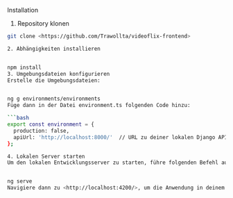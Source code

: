 Installation
1. Repository klonen


```bash
git clone <https://github.com/Trawollta/videoflix-frontend>

2. Abhängigkeiten installieren


npm install
3. Umgebungsdateien konfigurieren
Erstelle die Umgebungsdateien:


ng g environments/environments
Füge dann in der Datei environment.ts folgenden Code hinzu:

```bash
export const environment = {
  production: false,
  apiUrl: 'http://localhost:8000/'  // URL zu deiner lokalen Django API
};

4. Lokalen Server starten
Um den lokalen Entwicklungsserver zu starten, führe folgenden Befehl aus:


ng serve
Navigiere dann zu <http://localhost:4200/>, um die Anwendung in deinem Browser zu sehen.
